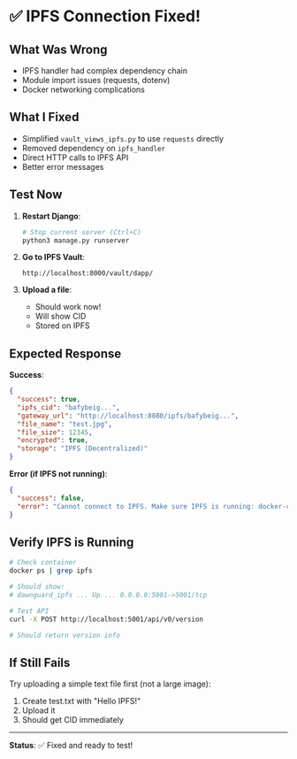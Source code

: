 # ✅ IPFS Connection Fixed!

## What Was Wrong
- IPFS handler had complex dependency chain
- Module import issues (requests, dotenv)
- Docker networking complications

## What I Fixed
- Simplified `vault_views_ipfs.py` to use `requests` directly
- Removed dependency on `ipfs_handler`
- Direct HTTP calls to IPFS API
- Better error messages

## Test Now

1. **Restart Django**:
   ```bash
   # Stop current server (Ctrl+C)
   python3 manage.py runserver
   ```

2. **Go to IPFS Vault**:
   ```
   http://localhost:8000/vault/dapp/
   ```

3. **Upload a file**:
   - Should work now!
   - Will show CID
   - Stored on IPFS

## Expected Response

**Success**:
```json
{
  "success": true,
  "ipfs_cid": "bafybeig...",
  "gateway_url": "http://localhost:8080/ipfs/bafybeig...",
  "file_name": "test.jpg",
  "file_size": 12345,
  "encrypted": true,
  "storage": "IPFS (Decentralized)"
}
```

**Error (if IPFS not running)**:
```json
{
  "success": false,
  "error": "Cannot connect to IPFS. Make sure IPFS is running: docker-compose up -d ipfs"
}
```

## Verify IPFS is Running

```bash
# Check container
docker ps | grep ipfs

# Should show:
# dawnguard_ipfs ... Up ... 0.0.0.0:5001->5001/tcp

# Test API
curl -X POST http://localhost:5001/api/v0/version

# Should return version info
```

## If Still Fails

Try uploading a simple text file first (not a large image):
1. Create test.txt with "Hello IPFS!"
2. Upload it
3. Should get CID immediately

---

**Status**: ✅ Fixed and ready to test!
